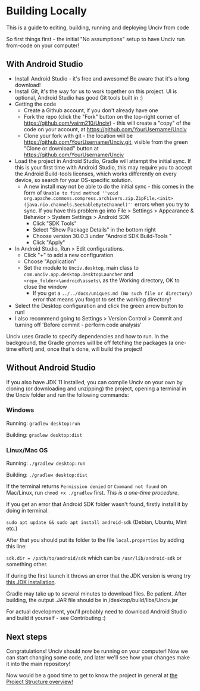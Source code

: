 # Building Locally

This is a guide to editing, building, running and deploying Unciv from code

So first things first - the initial "No assumptions" setup to have Unciv run from-code on your computer!

## With Android Studio

* Install Android Studio - it's free and awesome! Be aware that it's a long download!
* Install Git, it's the way for us to work together on this project. UI is optional, Android Studio has good Git tools built in :)
* Getting the code
   * Create a Github account, if you don't already have one
   * Fork the repo (click the "Fork" button on the top-right corner of https://github.com/yairm210/Unciv) - this will create a "copy" of the code on your account, at https://github.com/YourUsername/Unciv
   * Clone your fork with git - the location will be https://github.com/YourUsername/Unciv.git, visible from the green "Clone or download" button at https://github.com/YourUsername/Unciv
* Load the project in Android Studio, Gradle will attempt the initial sync. If this is your first time with Android Studio, this may require you to accept the Android Build-tools licenses, which works differently on every device, so search for your OS-specific solution.
  * A new install may not be able to do the initial sync - this comes in the form of `Unable to find method ''void org.apache.commons.compress.archivers.zip.ZipFile.<init>(java.nio.channels.SeekableByteChannel)''` errors when you try to sync. If you have this problem go into File > Settings > Appearance & Behavior > System Settings > Android SDK
    * Click "SDK Tools"
    * Select "Show Package Details" in the bottom right
    * Choose version 30.0.3 under "Android SDK Build-Tools <whatever version you have>"
    * Click "Apply"
* In Android Studio, Run > Edit configurations.
  * Click "+" to add a new configuration
  * Choose "Application"
  * Set the module to `Unciv.desktop`, main class to `com.unciv.app.desktop.DesktopLauncher` and `<repo_folder>\android\assets\` as the Working directory, OK to close the window
    * If you get a `../../docs/uniques.md (No such file or directory)` error that means you forgot to set the working directory!
* Select the Desktop configuration and click the green arrow button to run!
* I also recommend going to Settings > Version Control > Commit and turning off 'Before commit - perform code analysis'

Unciv uses Gradle to specify dependencies and how to run. In the background, the Gradle gnomes will be off fetching the packages (a one-time effort) and, once that's done, will build the project!

## Without Android Studio

If you also have JDK 11 installed, you can compile Unciv on your own by cloning (or downloading and unzipping) the project, opening a terminal in the Unciv folder and run the following commands:

### Windows

Running: `gradlew desktop:run`

Building: `gradlew desktop:dist`

### Linux/Mac OS

Running: `./gradlew desktop:run`

Building: `./gradlew desktop:dist`

If the terminal returns `Permission denied` or `Command not found` on Mac/Linux, run `chmod +x ./gradlew` first. *This is a one-time procedure.*

If you get an error that Android SDK folder wasn't found, firstly install it by doing in terminal:

`sudo apt update && sudo apt install android-sdk` (Debian, Ubuntu, Mint etc.)

After that you should put its folder to the file `local.properties` by adding this line:

`sdk.dir = /path/to/android/sdk` which can be `/usr/lib/android-sdk` or something other.

If during the first launch it throws an error that the JDK version is wrong try [this JDK installation](https://www.azul.com/downloads/zulu-community/?package=jdk).

Gradle may take up to several minutes to download files. Be patient.
After building, the output .JAR file should be in /desktop/build/libs/Unciv.jar

For actual development, you'll probably need to download Android Studio and build it yourself - see Contributing :)

## Next steps

Congratulations! Unciv should now be running on your computer! Now we can start changing some code, and later we'll see how your changes make it into the main repository!

Now would be a good time to get to know the project in general at [the Project Structure overview!](Project-structure-and-major-classes.md)
